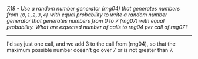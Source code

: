 *7.19 - Use a random number generator (rng04) that generates numbers from `{0,1,2,3,4}` with equal probability to write a random number generator that generates numbers from 0 to 7 (rng07) with equal probability. What are expected number of calls to rng04 per call of rng07?*
***
I'd say just one call, and we add 3 to the call from (rng04), so that the maximum possible number doesn't go over 7 or is not greater than 7.
